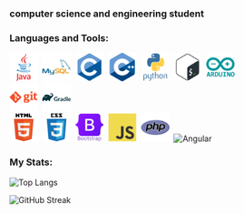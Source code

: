### computer science and engineering student

### Languages and Tools:

<div>
  <img src="https://github.com/devicons/devicon/blob/master/icons/java/java-original-wordmark.svg" title="java" alt="java" width="50"/>&nbsp;
  <img src="https://github.com/devicons/devicon/blob/master/icons/mysql/mysql-original-wordmark.svg" title="MySql" alt="MySql" width="50"/>&nbsp;
  <img src="https://github.com/devicons/devicon/blob/master/icons/c/c-original.svg" title="C" alt="C" width="50"/>&nbsp;
  <img src="https://github.com/devicons/devicon/blob/master/icons/cplusplus/cplusplus-original.svg" title="C++" alt="C++" width="50"/>&nbsp;
  <img src="https://github.com/devicons/devicon/blob/master/icons/python/python-original-wordmark.svg" title="python" alt="python" width="50"/>&nbsp;
  <img src="https://github.com/devicons/devicon/blob/master/icons/bash/bash-original.svg" title="Bash" alt="Bash" width="50"/>&nbsp;
  <img src="https://github.com/devicons/devicon/blob/master/icons/arduino/arduino-original-wordmark.svg" title="Arduino" alt="Arduino" width="50"/>&nbsp;
</div>
<div>
  <img src="https://github.com/devicons/devicon/blob/master/icons/git/git-plain-wordmark.svg" title="Git" alt="Git" width="50"/>&nbsp;
  <img src="https://github.com/devicons/devicon/blob/master/icons/gradle/gradle-original-wordmark.svg" title="Gradle" alt="Gradle" width="50"/>&nbsp;
</div>
<div>
  <img src="https://github.com/devicons/devicon/blob/master/icons/html5/html5-original-wordmark.svg" title="Html" alt="html" width="50"/>&nbsp;
  <img src="https://github.com/devicons/devicon/blob/master/icons/css3/css3-original-wordmark.svg" title="CSS" alt="CSS" width="50"/>&nbsp;
  <img src="https://github.com/devicons/devicon/blob/master/icons/bootstrap/bootstrap-original-wordmark.svg" title="Bootstrap" alt="Bootstrap" width="50"/>&nbsp;
  <img src="https://github.com/devicons/devicon/blob/master/icons/javascript/javascript-original.svg" title="javaScript" alt="javaScript" width="50"/>&nbsp;
  <img src="https://github.com/devicons/devicon/blob/master/icons/php/php-original.svg" title="php" alt="php" width="50"/>&nbsp;
  <img src="https://github.com/devicons/devicon/blob/master/icons/php/angular-original.svg" title="Angular" alt="Angular" width="50"/>&nbsp;
</div>

### My Stats:

![Top Langs](https://github-readme-stats.vercel.app/api/top-langs/?username=GiovanniPisoni&layout=donut&theme=dark)

![GitHub Streak](https://streak-stats.demolab.com/?user=GiovanniPisoni&theme=dark)
